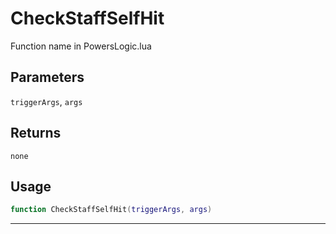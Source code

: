 # CheckStaffSelfHit
Function name in PowersLogic.lua
## Parameters
`triggerArgs`, `args`
## Returns
`none`
## Usage
```lua
function CheckStaffSelfHit(triggerArgs, args)
```
---
